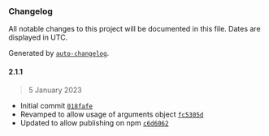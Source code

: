 ### Changelog

All notable changes to this project will be documented in this file. Dates are displayed in UTC.

Generated by [`auto-changelog`](https://github.com/CookPete/auto-changelog).

#### 2.1.1

> 5 January 2023

- Initial commit [`018fafe`](https://github.com/aarondill/isTagged/commit/018fafef5c046477e5c12fbc35d9549c198b855e)
- Revamped to allow usage of arguments object [`fc5305d`](https://github.com/aarondill/isTagged/commit/fc5305d34d269c8b048b3be64600b266e6417c00)
- Updated to allow publishing on npm [`c6d6062`](https://github.com/aarondill/isTagged/commit/c6d6062e06973b384f1b81c03624812ac4a0dcce)
